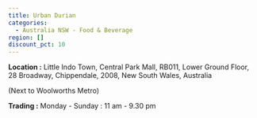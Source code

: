 ```yaml
---
title: Urban Durian
categories:
  - Australia NSW - Food & Beverage
region: []
discount_pct: 10
---
```

**Location :** Little Indo Town, Central Park Mall, RB011, Lower Ground Floor, 28 Broadway, Chippendale, 2008, New South Wales, Australia

(Next to Woolworths Metro)

**Trading :** Monday - Sunday : 11 am - 9.30 pm
